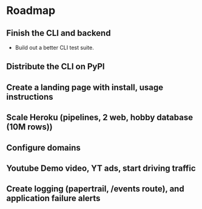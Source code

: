 # Roadmap

## Finish the CLI and backend

- Build out a better CLI test suite.

## Distribute the CLI on PyPI

## Create a landing page with install, usage instructions

## Scale Heroku (pipelines, 2 web, hobby database (10M rows))

## Configure domains

## Youtube Demo video, YT ads, start driving traffic

## Create logging (papertrail, /events route), and application failure alerts
